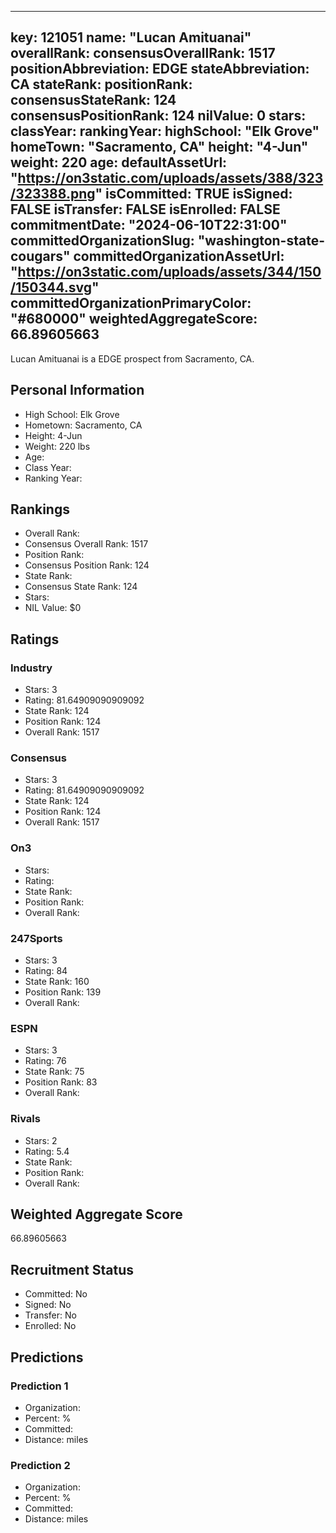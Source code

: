 ---
  key: 121051
  name: "Lucan Amituanai"
  overallRank: 
  consensusOverallRank: 1517
  positionAbbreviation: EDGE
  stateAbbreviation: CA
  stateRank: 
  positionRank: 
  consensusStateRank: 124
  consensusPositionRank: 124
  nilValue: 0
  stars: 
  classYear: 
  rankingYear: 
  highSchool: "Elk Grove"
  homeTown: "Sacramento, CA"
  height: "4-Jun"
  weight: 220
  age: 
  defaultAssetUrl: "https://on3static.com/uploads/assets/388/323/323388.png"
  isCommitted: TRUE
  isSigned: FALSE
  isTransfer: FALSE
  isEnrolled: FALSE
  commitmentDate: "2024-06-10T22:31:00"
  committedOrganizationSlug: "washington-state-cougars"
  committedOrganizationAssetUrl: "https://on3static.com/uploads/assets/344/150/150344.svg"
  committedOrganizationPrimaryColor: "#680000"
  weightedAggregateScore: 66.89605663
  ---
  
  Lucan Amituanai is a EDGE prospect from Sacramento, CA.
  
  ## Personal Information
  - High School: Elk Grove
  - Hometown: Sacramento, CA
  - Height: 4-Jun
  - Weight: 220 lbs
  - Age: 
  - Class Year: 
  - Ranking Year: 
  
  ## Rankings
  - Overall Rank: 
  - Consensus Overall Rank: 1517
  - Position Rank: 
  - Consensus Position Rank: 124
  - State Rank: 
  - Consensus State Rank: 124
  - Stars: 
  - NIL Value: $0
  
  ## Ratings
  
  ### Industry
  - Stars: 3
  - Rating: 81.64909090909092
  - State Rank: 124
  - Position Rank: 124
  - Overall Rank: 1517
  
  ### Consensus
  - Stars: 3
  - Rating: 81.64909090909092
  - State Rank: 124
  - Position Rank: 124
  - Overall Rank: 1517
  
  ### On3
  - Stars: 
  - Rating: 
  - State Rank: 
  - Position Rank: 
  - Overall Rank: 
  
  ### 247Sports
  - Stars: 3
  - Rating: 84
  - State Rank: 160
  - Position Rank: 139
  - Overall Rank: 
  
  ### ESPN
  - Stars: 3
  - Rating: 76
  - State Rank: 75
  - Position Rank: 83
  - Overall Rank: 
  
  ### Rivals
  - Stars: 2
  - Rating: 5.4
  - State Rank: 
  - Position Rank: 
  - Overall Rank: 
  
  ## Weighted Aggregate Score
  66.89605663
  
  ## Recruitment Status
  - Committed: No
  - Signed: No
  - Transfer: No
  - Enrolled: No
  
  
  
  ## Predictions
  
  ### Prediction 1
  - Organization: 
  - Percent: %
  - Committed: 
  - Distance:  miles
  
  ### Prediction 2
  - Organization: 
  - Percent: %
  - Committed: 
  - Distance:  miles
  